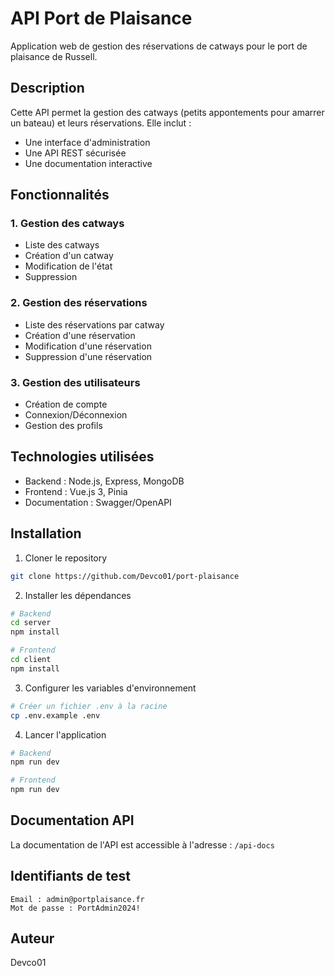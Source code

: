 # API Port de Plaisance

Application web de gestion des réservations de catways pour le port de plaisance de Russell.

## Description

Cette API permet la gestion des catways (petits appontements pour amarrer un bateau) et leurs réservations. Elle inclut :
- Une interface d'administration
- Une API REST sécurisée
- Une documentation interactive

## Fonctionnalités

### 1. Gestion des catways
- Liste des catways
- Création d'un catway
- Modification de l'état
- Suppression

### 2. Gestion des réservations
- Liste des réservations par catway
- Création d'une réservation
- Modification d'une réservation
- Suppression d'une réservation

### 3. Gestion des utilisateurs
- Création de compte
- Connexion/Déconnexion
- Gestion des profils

## Technologies utilisées

- Backend : Node.js, Express, MongoDB
- Frontend : Vue.js 3, Pinia
- Documentation : Swagger/OpenAPI

## Installation

1. Cloner le repository
```bash
git clone https://github.com/Devco01/port-plaisance
```

2. Installer les dépendances
```bash
# Backend
cd server
npm install

# Frontend
cd client
npm install
```

3. Configurer les variables d'environnement
```bash
# Créer un fichier .env à la racine
cp .env.example .env
```

4. Lancer l'application
```bash
# Backend
npm run dev

# Frontend
npm run dev
```

## Documentation API

La documentation de l'API est accessible à l'adresse : `/api-docs`

## Identifiants de test

```
Email : admin@portplaisance.fr
Mot de passe : PortAdmin2024!
```

## Auteur

Devco01
